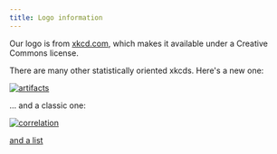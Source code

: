 ```yaml
---
title: Logo information
---
```


Our logo is from [xkcd.com](http://xkcd.com/688/), which makes it available under a Creative Commons license.

There are many other statistically oriented xkcds. Here's a new one:

[![artifacts](http://imgs.xkcd.com/comics/artifacts.png)](http://xkcd.com/1781/)

… and a classic one:

[![correlation](http://imgs.xkcd.com/comics/correlation.png)](http://xkcd.com/552/)

[and a list](https://www.explainxkcd.com/wiki/index.php/Category:Statistics)
